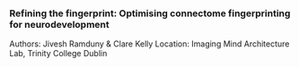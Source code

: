 ### Refining the fingerprint: Optimising connectome fingerprinting for neurodevelopment
Authors: Jivesh Ramduny & Clare Kelly
Location: Imaging Mind Architecture Lab, Trinity College Dublin
